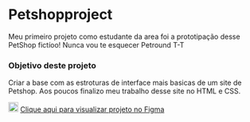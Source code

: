 # Petshopproject
Meu primeiro projeto como estudante da area foi a prototipação desse PetShop fictíoo! Nunca vou te esquecer Petround T-T
<br>
<h3> Objetivo deste projeto</h3>
<p>Criar a base com as estroturas de interface mais basicas de um site de Petshop. Aos poucos finalizo meu trabalho desse site no HTML e CSS.</p>
<p>
  <img src="https://cdn-icons-png.flaticon.com/512/5968/5968705.png" width="20">
  <a href ="https://www.figma.com/proto/9ydMxEWuP4xpQdXcJTVD1r/Untitled?node-id=64%3A43&scaling=min-zoom&page-id=45%3A48&starting-point-node-id=45%3A628">
        Clique aqui para visualizar projeto no Figma</a>
</p>

